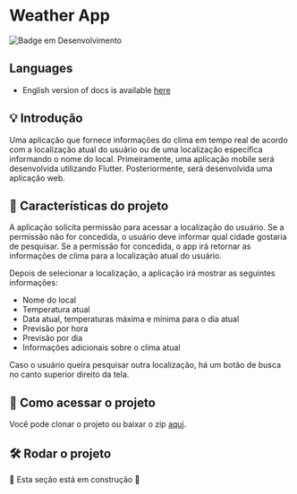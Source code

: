 # Weather App

 
![Badge em Desenvolvimento](http://img.shields.io/static/v1?label=STATUS&message=DEVELOPMENT&color=GREEN&style=for-the-badge)

## Languages
 - English version of docs is available [here](https://github.com/vitorpessoti/weather-app/blob/main/README_ENG.md)


## :bulb: Introdução
Uma aplicação que fornece informações do clima em tempo real de acordo com a localização atual do usuário ou de uma localização específica informando o nome do local.
Primeiramente, uma aplicação mobile será desenvolvida utilizando Flutter. Posteriormente, será desenvolvida uma aplicação web.

## :hammer: Características do projeto
A aplicação solicita permissão para acessar a localização do usuário. Se a permissão não for concedida, o usuário deve informar qual cidade gostaria de pesquisar. Se a permissão for concedida, o app irá retornar as informações de clima para a localização atual do usuário.

Depois de selecionar a localização, a aplicação irá mostrar as seguintes informações:

 - Nome do local
 - Temperatura atual
 - Data atual, temperaturas máxima e mínima para o dia atual
 - Previsão por hora
 - Previsão por dia
 - Informações adicionais sobre o clima atual
 
Caso o usuário queira pesquisar outra localização, há um botão de busca no canto superior direito da tela.

## 📁 Como acessar o projeto
Você pode clonar o projeto ou baixar o zip [aqui](https://github.com/vitorpessoti/weather-app/archive/refs/heads/main.zip).

## 🛠️ Rodar o projeto
:construction: Esta seção está em construção :construction:
